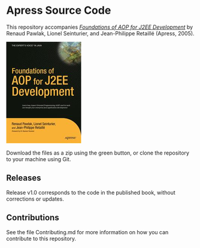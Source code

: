 # Apress Source Code

This repository accompanies [*Foundations of AOP for J2EE Development*](http://www.apress.com/9781590595077) by Renaud Pawlak, Lionel Seinturier, and Jean-Philippe Retaillé  (Apress, 2005).

![Cover image](9781590595077.jpg)

Download the files as a zip using the green button, or clone the repository to your machine using Git.

## Releases

Release v1.0 corresponds to the code in the published book, without corrections or updates.

## Contributions

See the file Contributing.md for more information on how you can contribute to this repository.
